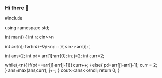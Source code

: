 ### Hi there 👋

<!--
**AnkurJain305/AnkurJain305** is a ✨ _special_ ✨ repository because its `README.md` (this file) appears on your GitHub profile.

Here are some ideas to get you started:

- 🔭 I’m currently working on ...
- 🌱 I’m currently learning ...
- 👯 I’m looking to collaborate on ...
- 🤔 I’m looking for help with ...
- 💬 Ask me about ...
- 📫 How to reach me: ...
- 😄 Pronouns: ...
- ⚡ Fun fact: ...
-->
#include <iostream>

using namespace std;

int main()
{
int n;
cin>>n;

int arr[n];
for(int i=0;i<n;i++){
    cin>>arr[i];
}

int ans=2;
int pd= arr[1]-arr[0];
int j=2;
int curr=2;

while(j<n){
    if(pd==arr[j]-arr[j-1]){
        curr++;
    }
    else{
        pd=arr[j]-arr[j-1];
        curr = 2;
    }
    ans=max(ans,curr);
    j++;
}
cout<<ans<<endl;
    return 0;
}

